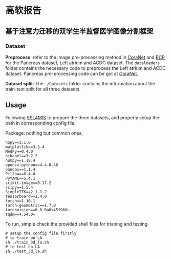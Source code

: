 # 高软报告
## 基于注意力迁移的双学生半监督医学图像分割框架

### Dataset

**Preprocess**: refer to the image pre-processing method in [CoraNet](https://github.com/koncle/CoraNet) and [BCP](https://github.com/DeepMed-Lab-ECNU/BCP) for the Pancreas dataset, Left atrium and ACDC dataset. 
The `dataloaders` folder contains the necessary code to preprocess the Left atrium and ACDC dataset. 
Pancreas pre-processing code can be got at [CoraNet](https://github.com/koncle/CoraNet).

**Dataset split**: The `./Datasets` folder contains the information about the train-test split for all three datasets.

## Usage

Following [SSL4MIS](https://github.com/HiLab-git/SSL4MIS) to prepare the three datasets, and properly setup the path in corresponding config file.

Package: nothing but common ones,

```plaintext
h5py==3.1.0
matplotlib==3.3.4
MedPy==0.4.0
nibabel==3.2.2
numpy==1.19.4
opencv-python==4.4.0.46
pandas==1.1.4
Pillow==8.4.0
PyYAML==5.4.1
scikit-image==0.17.2
scipy==1.5.4
SimpleITK==2.1.1.2
tensorboard==2.4.0
torch==1.10.1
torch-geometric==1.7.0
torchvision==0.8.0a0+45f960c
tqdm==4.54.0=
```



To run, simple check the provided shell files for trianing and testing.

```shell
# setup the config file firstly
# to train on LA
sh ./train_3d_la.sh
# to test on LA
sh ./test_3d_la.sh

```
